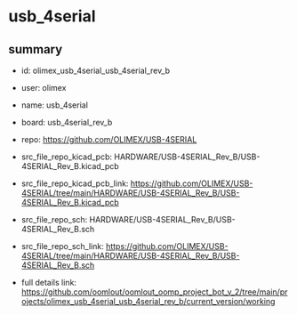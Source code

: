 # usb_4serial
 
## summary 
* id: olimex_usb_4serial_usb_4serial_rev_b
* user: olimex
* name: usb_4serial
* board: usb_4serial_rev_b
* repo: https://github.com/OLIMEX/USB-4SERIAL
* src_file_repo_kicad_pcb: HARDWARE/USB-4SERIAL_Rev_B/USB-4SERIAL_Rev_B.kicad_pcb
* src_file_repo_kicad_pcb_link: https://github.com/OLIMEX/USB-4SERIAL/tree/main/HARDWARE/USB-4SERIAL_Rev_B/USB-4SERIAL_Rev_B.kicad_pcb


* src_file_repo_sch: HARDWARE/USB-4SERIAL_Rev_B/USB-4SERIAL_Rev_B.sch
* src_file_repo_sch_link: https://github.com/OLIMEX/USB-4SERIAL/tree/main/HARDWARE/USB-4SERIAL_Rev_B/USB-4SERIAL_Rev_B.sch
* full details link: https://github.com/oomlout/oomlout_oomp_project_bot_v_2/tree/main/projects/olimex_usb_4serial_usb_4serial_rev_b/current_version/working  







